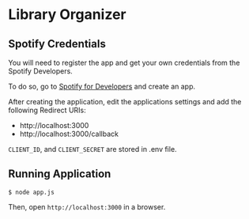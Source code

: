 # Library Organizer

## Spotify Credentials

You will need to register the app and get your own credentials from the Spotify Developers.

To do so, go to [Spotify for Developers](https://beta.developer.spotify.com/dashboard) and create an app.

After creating the application, edit the applications settings and add the following Redirect URIs:

- http://localhost:3000
- http://localhost:3000/callback

`CLIENT_ID`, and `CLIENT_SECRET` are stored in .env file.

## Running Application

    $ node app.js

Then, open `http://localhost:3000` in a browser.
